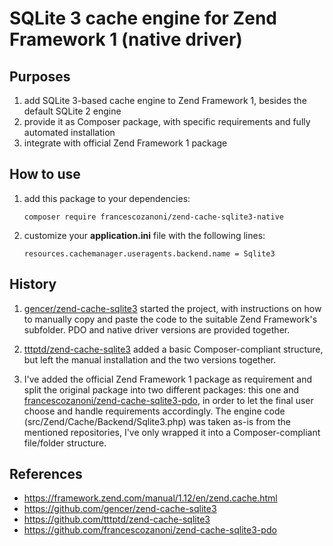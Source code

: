 # SQLite 3 cache engine for Zend Framework 1 (native driver)


## Purposes

1. add SQLite 3-based cache engine to Zend Framework 1, besides the default SQLite 2 engine
1. provide it as Composer package, with specific requirements and fully automated installation
1. integrate with official Zend Framework 1 package


## How to use

1. add this package to your dependencies:
   ```
   composer require francescozanoni/zend-cache-sqlite3-native
   ```
       
1. customize your **application.ini** file with the following lines:
   ```
   resources.cachemanager.useragents.backend.name = Sqlite3
   ```


## History

1. [gencer/zend-cache-sqlite3](https://github.com/gencer/zend-cache-sqlite3) started the project, with instructions on how to manually copy and paste the code to the suitable Zend Framework's subfolder. PDO and native driver versions are provided together.

1. [tttptd/zend-cache-sqlite3](https://github.com/tttptd/zend-cache-sqlite3) added a basic Composer-compliant structure, but left the manual installation and the two versions together.

1. I've added the official Zend Framework 1 package as requirement and split the original package into two different packages: this one and [francescozanoni/zend-cache-sqlite3-pdo](https://github.com/francescozanoni/zend-cache-sqlite3-pdo), in order to let the final user choose and handle requirements accordingly. The engine code (src/Zend/Cache/Backend/Sqlite3.php) was taken as-is from the mentioned repositories, I've only wrapped it into a Composer-compliant file/folder structure.


## References

  * https://framework.zend.com/manual/1.12/en/zend.cache.html
  * https://github.com/gencer/zend-cache-sqlite3
  * https://github.com/tttptd/zend-cache-sqlite3
  * https://github.com/francescozanoni/zend-cache-sqlite3-pdo
